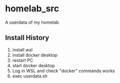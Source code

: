 # homelab_src
A userdata of my homelab

## Install History
1. install wsl
2. install docker desktop
3. restart PC
4. start docker desktop
5. Log in WSL and check "docker" commands works
6. exec userdata.sh

